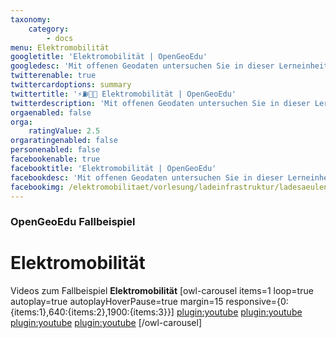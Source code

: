```yaml
---
taxonomy:
    category:
        - docs
menu: Elektromobilität
googletitle: 'Elektromobilität | OpenGeoEdu'
googledesc: 'Mit offenen Geodaten untersuchen Sie in dieser Lerneinheit Fragestellungen rund um die ⚡⛽🔋🚗 Elektromoblität.'
twitterenable: true
twittercardoptions: summary
twittertitle: '⚡⛽🔋🚗 Elektromobilität | OpenGeoEdu'
twitterdescription: 'Mit offenen Geodaten untersuchen Sie in dieser Lerneinheit Fragestellungen rund um die Elektromoblität.'
orgaenabled: false
orga:
    ratingValue: 2.5
orgaratingenabled: false
personenabled: false
facebookenable: true
facebooktitle: 'Elektromobilität | OpenGeoEdu'
facebookdesc: 'Mit offenen Geodaten untersuchen Sie in dieser Lerneinheit Fragestellungen rund um die Elektromoblität.'
facebookimg: /elektromobilitaet/vorlesung/ladeinfrastruktur/ladesaeulenregister_BNetzA.jpg
---
```


### OpenGeoEdu Fallbeispiel

# Elektromobilität

Videos zum Fallbeispiel **Elektromobilität**
[owl-carousel items=1 loop=true autoplay=true autoplayHoverPause=true margin=15 responsive={0:{items:1},640:{items:2},1900:{items:3}}]
[plugin:youtube](https://youtu.be/rEB3Oti20CI)
[plugin:youtube](https://youtu.be/DnAx6llNUkQ)
[plugin:youtube](https://youtu.be/Zq_B1CcgqOs)
[plugin:youtube](https://youtu.be/ut7l6ABAj3E)
[/owl-carousel]
